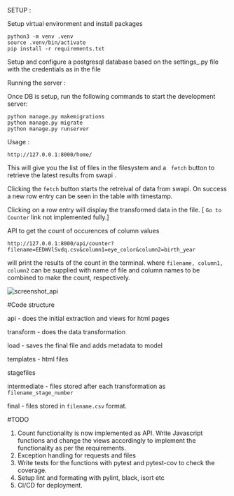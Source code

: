 SETUP :

Setup virtual environment and install packages 
```
python3 -m venv .venv
source .venv/bin/activate
pip install -r requirements.txt
```

Setup and configure a postgresql database based on the settings_.py file with the credentials as in the file


Running the server : 

Once DB is setup, run the following commands to start the development server:
```
python manage.py makemigrations
python manage.py migrate
python manage.py runserver
```
Usage :
```
http://127.0.0.1:8000/home/
```

This will give you the list of files in the filesystem and a ```
fetch```  button to retrieve the latest results from swapi .

Clicking the ```
fetch ``` button starts the retreival of data from swapi.
On success a new row entry can be seen in the table with timestamp.

Clicking on a row entry will display the transformed data in the file.
[ ```Go to Counter``` link not implemented fully.]

API to get the count of occurences of column values
```
http://127.0.0.1:8000/api/counter?filename=EEDWVlSvdq.csv&column1=eye_color&column2=birth_year
```
will print the results of the count in the terminal.
where ``` filename, column1, column2 ``` can be supplied with name of file and column names to be combined to make the count, respectively.


![screenshot_api](https://user-images.githubusercontent.com/26067833/223445157-3afde27d-2588-493d-ad61-8025031dc013.png)


#Code structure

api - does the initial extraction and views for html pages

transform - does the data transformation

load - saves the final file and adds metadata to model

templates - html files

stagefiles

  intermediate - files stored after each transformation as ```filename_stage_number```
    
  final - files stored in ```filename.csv``` format.
 

#TODO

1) Count functionality is now implemented as API. Write Javascript functions and change the views accordingly to implement the functionality as per the requirements.
2) Exception handling for requests and files
4) Write tests for the functions with pytest and pytest-cov to check the coverage.
5) Setup lint and formating with pylint, black, isort etc
6) CI/CD for deployment.

